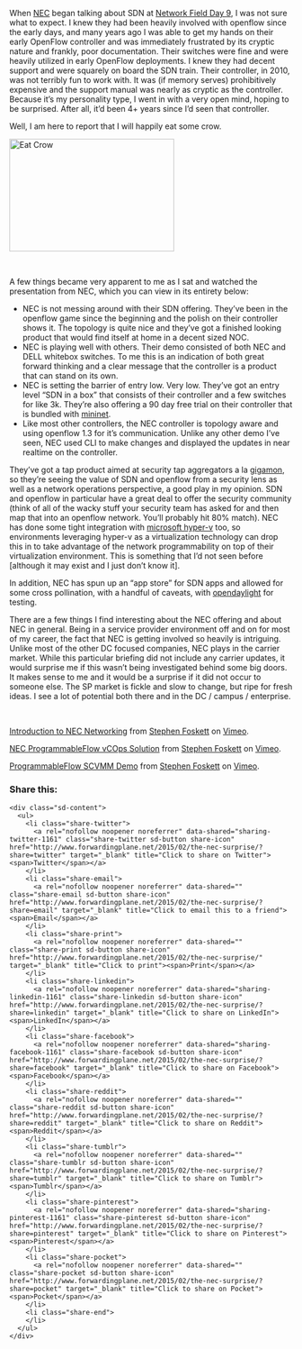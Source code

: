 When [NEC](http://necam.com/) began talking about SDN at [Network Field Day 9](http://techfieldday.com/event/nfd9/), I was not sure what to expect. I knew they had been heavily involved with openflow since the early days, and many years ago I was able to get my hands on their early OpenFlow controller and was immediately frustrated by its cryptic nature and frankly, poor documentation. Their switches were fine and were heavily utilized in early OpenFlow deployments. I knew they had decent support and were squarely on board the SDN train. Their controller, in 2010, was not terribly fun to work with. It was (if memory serves) prohibitively expensive and the support manual was nearly as cryptic as the controller. Because it&#8217;s my personality type, I went in with a very open mind, hoping to be surprised. After all, it&#8217;d been 4+ years since I&#8217;d seen that controller.

Well, I am here to report that I will happily eat some crow.

[<img class=" size-full wp-image-1162 aligncenter" src="http://www.forwardingplane.net/wp-content/uploads/2015/02/Eat-Crow.jpg" alt="Eat Crow" width="293" height="200" />](http://www.forwardingplane.net/wp-content/uploads/2015/02/Eat-Crow.jpg)

&nbsp;

A few things became very apparent to me as I sat and watched the presentation from NEC, which you can view in its entirety below:

  * NEC is not messing around with their SDN offering. They&#8217;ve been in the openflow game since the beginning and the polish on their controller shows it. The topology is quite nice and they&#8217;ve got a finished looking product that would find itself at home in a decent sized NOC.
  * NEC is playing well with others. Their demo consisted of both NEC and DELL whitebox switches. To me this is an indication of both great forward thinking and a clear message that the controller is a product that can stand on its own.
  * NEC is setting the barrier of entry low. Very low. They&#8217;ve got an entry level &#8220;SDN in a box&#8221; that consists of their controller and a few switches for like 3k. They&#8217;re also offering a 90 day free trial on their controller that is bundled with [mininet](http://mininet.org/).
  * Like most other controllers, the NEC controller is topology aware and using openflow 1.3 for it&#8217;s communication. Unlike any other demo I&#8217;ve seen, NEC used CLI to make changes and displayed the updates in near realtime on the controller.

They&#8217;ve got a tap product aimed at security tap aggregators a la [gigamon](http://www.gigamon.com/), so they&#8217;re seeing the value of SDN and openflow from a security lens as well as a network operations perspective, a good play in my opinion. SDN and openflow in particular have a great deal to offer the security community (think of all of the wacky stuff your security team has asked for and then map that into an openflow network. You&#8217;ll probably hit 80% match). NEC has done some tight integration with <a href="https://technet.microsoft.com/en-us/windowsserver/dd448604.aspx" target="_blank">microsoft hyper-v</a> too, so environments leveraging hyper-v as a virtualization technology can drop this in to take advantage of the network programmability on top of their virtualization environment. This is something that I&#8217;d not seen before [although it may exist and I just don&#8217;t know it].

In addition, NEC has spun up an &#8220;app store&#8221; for SDN apps and allowed for some cross pollination, with a handful of caveats, with [opendaylight](http://www.opendaylight.org/) for testing.

<speculation>

There are a few things I find interesting about the NEC offering and about NEC in general. Being in a service provider environment off and on for most of my career, the fact that NEC is getting involved so heavily is intriguing. Unlike most of the other DC focused companies, NEC plays in the carrier market. While this particular briefing did not include any carrier updates, it would surprise me if this wasn&#8217;t being investigated behind some big doors. It makes sense to me and it would be a surprise if it did not occur to someone else. The SP market is fickle and slow to change, but ripe for fresh ideas. I see a lot of potential both there and in the DC / campus / enterprise.

</speculation>

&nbsp;  


[Introduction to NEC Networking](https://vimeo.com/119508255) from [Stephen Foskett](https://vimeo.com/sfoskett) on [Vimeo](https://vimeo.com).  


[NEC ProgrammableFlow vCOps Solution](https://vimeo.com/119508725) from [Stephen Foskett](https://vimeo.com/sfoskett) on [Vimeo](https://vimeo.com).  


[ProgrammableFlow SCVMM Demo](https://vimeo.com/119510207) from [Stephen Foskett](https://vimeo.com/sfoskett) on [Vimeo](https://vimeo.com).

<div class="sharedaddy sd-sharing-enabled">
  <div class="robots-nocontent sd-block sd-social sd-social-icon-text sd-sharing">
    <h3 class="sd-title">
      Share this:
    </h3>
    
    <div class="sd-content">
      <ul>
        <li class="share-twitter">
          <a rel="nofollow noopener noreferrer" data-shared="sharing-twitter-1161" class="share-twitter sd-button share-icon" href="http://www.forwardingplane.net/2015/02/the-nec-surprise/?share=twitter" target="_blank" title="Click to share on Twitter"><span>Twitter</span></a>
        </li>
        <li class="share-email">
          <a rel="nofollow noopener noreferrer" data-shared="" class="share-email sd-button share-icon" href="http://www.forwardingplane.net/2015/02/the-nec-surprise/?share=email" target="_blank" title="Click to email this to a friend"><span>Email</span></a>
        </li>
        <li class="share-print">
          <a rel="nofollow noopener noreferrer" data-shared="" class="share-print sd-button share-icon" href="http://www.forwardingplane.net/2015/02/the-nec-surprise/" target="_blank" title="Click to print"><span>Print</span></a>
        </li>
        <li class="share-linkedin">
          <a rel="nofollow noopener noreferrer" data-shared="sharing-linkedin-1161" class="share-linkedin sd-button share-icon" href="http://www.forwardingplane.net/2015/02/the-nec-surprise/?share=linkedin" target="_blank" title="Click to share on LinkedIn"><span>LinkedIn</span></a>
        </li>
        <li class="share-facebook">
          <a rel="nofollow noopener noreferrer" data-shared="sharing-facebook-1161" class="share-facebook sd-button share-icon" href="http://www.forwardingplane.net/2015/02/the-nec-surprise/?share=facebook" target="_blank" title="Click to share on Facebook"><span>Facebook</span></a>
        </li>
        <li class="share-reddit">
          <a rel="nofollow noopener noreferrer" data-shared="" class="share-reddit sd-button share-icon" href="http://www.forwardingplane.net/2015/02/the-nec-surprise/?share=reddit" target="_blank" title="Click to share on Reddit"><span>Reddit</span></a>
        </li>
        <li class="share-tumblr">
          <a rel="nofollow noopener noreferrer" data-shared="" class="share-tumblr sd-button share-icon" href="http://www.forwardingplane.net/2015/02/the-nec-surprise/?share=tumblr" target="_blank" title="Click to share on Tumblr"><span>Tumblr</span></a>
        </li>
        <li class="share-pinterest">
          <a rel="nofollow noopener noreferrer" data-shared="sharing-pinterest-1161" class="share-pinterest sd-button share-icon" href="http://www.forwardingplane.net/2015/02/the-nec-surprise/?share=pinterest" target="_blank" title="Click to share on Pinterest"><span>Pinterest</span></a>
        </li>
        <li class="share-pocket">
          <a rel="nofollow noopener noreferrer" data-shared="" class="share-pocket sd-button share-icon" href="http://www.forwardingplane.net/2015/02/the-nec-surprise/?share=pocket" target="_blank" title="Click to share on Pocket"><span>Pocket</span></a>
        </li>
        <li class="share-end">
        </li>
      </ul>
    </div>
  </div>
</div>
